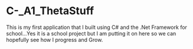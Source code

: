 # C-_A1_ThetaStuff
This is my first application that I built using C# and the .Net Framework for school...Yes it is a  school project but I am putting it on here so we can hopefully see how I progress and Grow.
